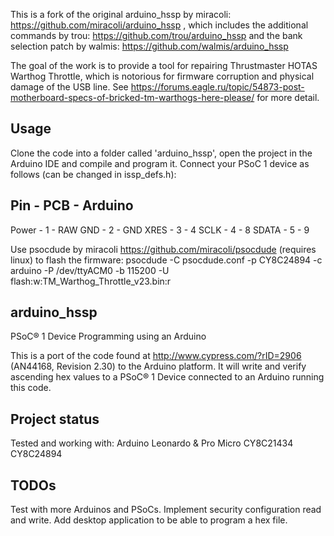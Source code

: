This is a fork of the original arduino_hssp by miracoli: https://github.com/miracoli/arduino_hssp , which includes the additional commands by trou: https://github.com/trou/arduino_hssp and the bank selection patch by walmis: https://github.com/walmis/arduino_hssp

The goal of the work is to provide a tool for repairing Thrustmaster HOTAS Warthog Throttle, which is notorious for firmware corruption and physical damage of the USB line. See https://forums.eagle.ru/topic/54873-post-motherboard-specs-of-bricked-tm-warthogs-here-please/ for more detail.

## Usage

Clone the code into a folder called 'arduino_hssp', open the project in the Arduino IDE and compile and program it. Connect your PSoC 1 device as follows (can be changed in issp_defs.h):

Pin   - PCB - Arduino
------------------------
Power -  1  -  RAW
GND   -  2  -  GND
XRES  -  3  -  4
SCLK  -  4  -  8
SDATA -  5  -  9

Use psocdude by miracoli https://github.com/miracoli/psocdude (requires linux) to flash the firmware: 
psocdude -C psocdude.conf -p CY8C24894 -c arduino -P /dev/ttyACM0 -b 115200 -U flash:w:TM_Warthog_Throttle_v23.bin:r

## arduino_hssp
PSoC® 1 Device Programming using an Arduino

This is a port of the code found at http://www.cypress.com/?rID=2906 (AN44168, Revision 2.30) to the Arduino platform.
It will write and verify ascending hex values to a PSoC® 1 Device connected to an Arduino running this code.

## Project status
Tested and working with:
Arduino Leonardo & Pro Micro
CY8C21434
CY8C24894

## TODOs
Test with more Arduinos and PSoCs.
Implement security configuration read and write.
Add desktop application to be able to program a hex file.
